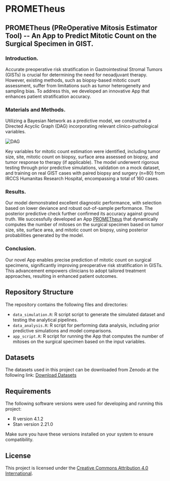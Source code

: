 # PROMETheus


## PROMETheus (PReOperative Mitosis Estimator Tool) -- An App to Predict Mitotic Count on the Surgical Specimen in GIST.

### Introduction.
Accurate preoperative risk stratification in Gastrointestinal Stromal Tumors (GISTs) is crucial for determining the need for neoadjuvant therapy. However, existing methods, such as biopsy-based mitotic count assessment, suffer from limitations such as tumor heterogeneity and sampling bias. To address this, we developed an innovative App that enhances patient stratification accuracy. 

### Materials and Methods.
Utilizing a Bayesian Network as a predictive model, we constructed a Directed Acyclic Graph (DAG) incorporating relevant clinico-pathological variables. 

![DAG](https://github.com/slrenne/PROMETheus/assets/63696028/56a7c661-b6b8-4f21-94e8-622c8fc49741)

Key variables for mitotic count estimation were identified, including tumor size, site, mitotic count on biopsy, surface area assessed on biopsy, and tumor response to therapy (if applicable). The model underwent rigorous testing through prior predictive simulations, validation on a mock dataset, and training on real GIST cases with paired biopsy and surgery (n=80) from IRCCS Humanitas Research Hospital, encompassing a total of 160 cases. 





### Results.
Our model demonstrated excellent diagnostic performance, with selection based on lower deviance and robust out-of-sample performance. The posterior predictive check further confirmed its accuracy against ground truth. We successfully developed an App [PROMETheus](https://slrenne.shinyapps.io/PROMETheus/) that dynamically computes the number of mitoses on the surgical specimen based on tumor size, site, surface area, and mitotic count on biopsy, using posterior probabilities generated by the model. 
### Conclusion. 
Our novel App enables precise prediction of mitotic count on surgical specimens, significantly improving preoperative risk stratification in GISTs. This advancement empowers clinicians to adopt tailored treatment approaches, resulting in enhanced patient outcomes.


## Repository Structure

The repository contains the following files and directories:

- `data_simulation.R`: R script  script to generate the simulated dataset and testing the analytical pipelines.
- `data_analysis.R`: R script for performing data analysis, including prior predictive simulations and model comparisons.
- `app_script.R`: R script for running the App that computes the number of mitoses on the surgical specimen based on the input variables.

## Datasets

The datasets used in this project can be downloaded from Zenodo at the following link: [Download Datasets](https://zenodo.org/record/8123540)

## Requirements

The following software versions were used for developing and running this project:

- R version 4.1.2
- Stan version 2.21.0

Make sure you have these versions installed on your system to ensure compatibility.

## License

This project is licensed under the [Creative Commons Attribution 4.0 International]((https://github.com/slrenne/PROMETheus/blob/main/LICENSE.md)https://github.com/slrenne/PROMETheus/blob/main/LICENSE.md).
